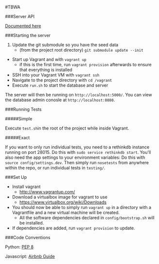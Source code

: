 
#TBWA

###Server API

[Documented here](https://github.com/DAPMElab/TBWA/blob/master/src/server/README.md)

###Starting the server

1. Update the git submodule so you have the seed data
    - (from the project root directory) `git submodule update --init`
- Start up Vagrant and with `vagrant up`
    - if this is the first time, run `vagrant provision` afterwards to ensure that everything is installed
- SSH into your Vagrant VM with `vagrant ssh`
- Navigate to the project directory with `cd /vagrant`
- Execute `run.sh` to start the database and server

The server will then be running on `http://localhost:5000/`.
You can view the database admin conosle at `http://localhost:8080`.

###Running Tests

#####Simple

Execute `test.sh`in the root of the project while inside Vagrant.

#####Exact

If you want to only run individual tests, you need to a rethinkdb instance running on port 28015.
Do this with `sudo service rethinkdb start`.
You'll also need the app settings to your environment variables:
Do this with `source config/settings.dev`.
Then simply run `nosetests` from anywhere within the repo, or run individual tests in `testing/`.

###Set Up

- Install vagrant
  - http://www.vagrantup.com/
- Download a virtualbox image for vagrant to use
  - https://www.virtualbox.org/wiki/Downloads
- You should now be able to simply run `vagrant up`  in a directory with a Vagrantfile and a new virtual machine will be created.
  - All the software dependencies declared in `config/bootstrap.sh` will be installed.
- If dependencies are added, run `vagrant provision` to update.

###Code Conventions

Python: [PEP 8](http://www.python.org/dev/peps/pep-0008/)

Javascript: [Airbnb Guide](https://github.com/airbnb/javascript)

